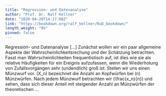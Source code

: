```yaml
---
title: "Regression- und Datenanalyse"
author: "Prof. Dr. Ralf Kellner"
date: "2020-04-20T14:17:08Z"
link: "https://bookdown.org/ralf_kellner/RuD_bookdown/"
length_weight: "9%"
pinned: false
---
```


Regression- und Datenanalyse [...] Zunächst wollen wir ein paar allgemeine Aspekte der Wahrscheinlichkeitsrechung und der Schätzung betrachten. Fasst man Wahrscheinlichkeiten frequentistisch auf, ist dies wie sie als relative Häufigkeiten für ein Ereignis aufzufassen, wenn die Wiederholung von Zufallsvorgängen sehr (undendlich) groß ist. Stellen wir uns einen Münzwurf vor. \(X_n\) bezeichnet die Anzahl an Kopfwürfen bei \(n\) Münzwürfen. Nach jedem Münzwurf betrachten wir \(\frac{x_n}{n}\) und sehen, dass sich dieser Anteil mit steigender Anzahl an Münzwürfen der theoretischen ...
